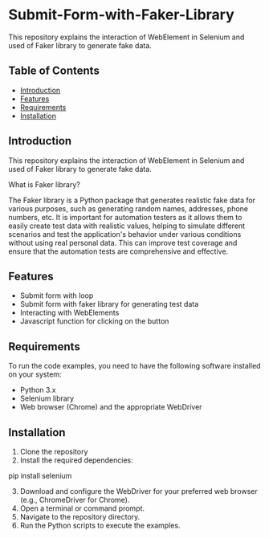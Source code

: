 # Submit-Form-with-Faker-Library
This repository explains the interaction of WebElement in Selenium and used of Faker library to generate fake data.

## Table of Contents

- [Introduction](#introduction)
- [Features](#features)
- [Requirements](#requirements)
- [Installation](#installation)

## Introduction

This repository explains the interaction of WebElement in Selenium and used of Faker library to generate fake data.


What is Faker library?

The Faker library is a Python package that generates realistic fake data for various purposes, such as generating random names, addresses, phone numbers, etc. It is important for automation testers as it allows them to easily create test data with realistic values, helping to simulate different scenarios and test the application's behavior under various conditions without using real personal data. This can improve test coverage and ensure that the automation tests are comprehensive and effective.

## Features

- Submit form with loop
- Submit form with faker library for generating test data
- Interacting with WebElements
- Javascript function for clicking on the button

## Requirements
To run the code examples, you need to have the following software installed on your system:

- Python 3.x
- Selenium library
- Web browser (Chrome) and the appropriate WebDriver

## Installation

1. Clone the repository
2. Install the required dependencies:

pip install selenium

3. Download and configure the WebDriver for your preferred web browser (e.g., ChromeDriver for Chrome).
4. Open a terminal or command prompt.
5. Navigate to the repository directory.
6. Run the Python scripts to execute the examples.
